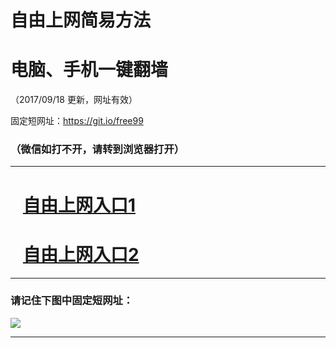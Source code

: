 ﻿# 自由上网简易方法

# 电脑、手机一键翻墙

（2017/09/18 更新，网址有效）

固定短网址：https://git.io/free99

### （微信如打不开，请转到浏览器打开）


***





# &nbsp;&nbsp; <a href="http://ft242245297.fwq-tz1005.info/fwqtz01.html?t=091800111870 " target="_blank">自由上网入口1</a>
# &nbsp;&nbsp; <a href="http://ft97315372.fwq-tz1006.info/fwqtz02.html?t=091800127029 " target="_blank">自由上网入口2</a>
***

### 请记住下图中固定短网址：

<img src="https://s3-us-west-2.amazonaws.com/fwq-1001/yjfq-20170905okok.png" /> 


***


